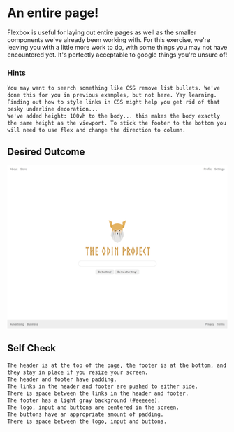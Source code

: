 # An entire page!
Flexbox is useful for laying out entire pages as well as the smaller components we've already been working with. For this exercise, we're leaving you with a little more work to do, with some things you may not have encountered yet. It's perfectly acceptable to google things you're unsure of!

### Hints
    You may want to search something like CSS remove list bullets. We've done this for you in previous examples, but not here. Yay learning.
    Finding out how to style links in CSS might help you get rid of that pesky underline decoration...
    We've added height: 100vh to the body... this makes the body exactly the same height as the viewport. To stick the footer to the bottom you will need to use flex and change the direction to column.

## Desired Outcome
![desired outcome](./desired-outcome.png)

## Self Check

    The header is at the top of the page, the footer is at the bottom, and they stay in place if you resize your screen.
    The header and footer have padding.
    The links in the header and footer are pushed to either side.
    There is space between the links in the header and footer.
    The footer has a light gray background (#eeeeee).
    The logo, input and buttons are centered in the screen.
    The buttons have an appropriate amount of padding.
    There is space between the logo, input and buttons.
